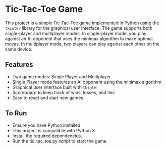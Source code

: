 # Tic-Tac-Toe Game

This project is a simple Tic-Tac-Toe game implemented in Python using the `tkinter` library for the graphical user interface. The game supports both single-player and multiplayer modes. In single-player mode, you play against an AI opponent that uses the minimax algorithm to make optimal moves. In multiplayer mode, two players can play against each other on the same device.

## Features

- Two game modes: Single Player and Multiplayer
- Single Player mode features an AI opponent using the minimax algorithm
- Graphical user interface built with `tkinter`
- Scoreboard to keep track of wins, losses, and ties
- Easy to reset and start new games
## To Run 
- Ensure you have Python installed. 
- This project is compatible with Python 3.
- Install the required dependencies.
- Run the tic_tac_toe.py script to start the game.
